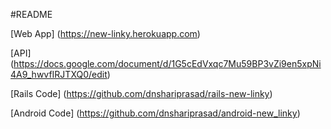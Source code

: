 #README

[Web App] (https://new-linky.herokuapp.com)

[API] (https://docs.google.com/document/d/1G5cEdVxqc7Mu59BP3vZi9en5xpNi4A9_hwvfIRJTXQ0/edit)

[Rails Code] (https://github.com/dnshariprasad/rails-new-linky)

[Android Code] (https://github.com/dnshariprasad/android-new_linky)




